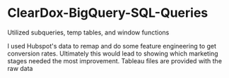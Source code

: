 # ClearDox-BigQuery-SQL-Queries
Utilized subqueries, temp tables, and window functions

I used Hubspot's data to remap and do some feature engineering to get conversion rates. 
Ultimately this would lead to showing which marketing stages needed the most improvement.
Tableau files are provided with the raw data
